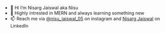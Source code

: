 - 👋 Hi I’m Nisarg Jaiswal aka Nisu
- 👀 Highly intrested in MERN and always learning something new
- 📫 Reach me via [@nisu_jaiswal_05](https://www.instagram.com/nisu_jaiswal_05/) on instagram and [Nisarg Jaiswal](https://www.linkedin.com/in/nisarg-jaiswal-14296320b/) on LinkedIn

<!---
nisuJaiswal/nisuJaiswal is a ✨ special ✨ repository because its `README.md` (this file) appears on your GitHub profile.
You can click the Preview link to take a look at your changes.
--->
